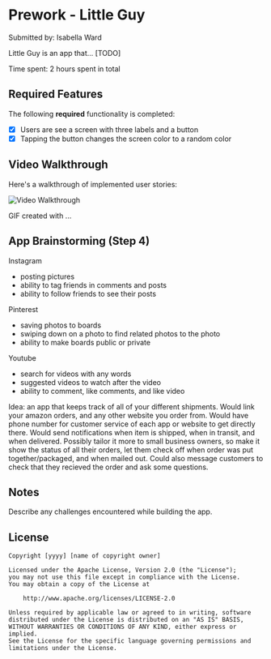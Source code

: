 # Prework - Little Guy

Submitted by: Isabella Ward

Little Guy is an app that... [TODO] 

Time spent: 2 hours spent in total

## Required Features

The following **required** functionality is completed:

- [x] Users are see a screen with three labels and a button
- [x] Tapping the button changes the screen color to a random color
 
## Video Walkthrough

Here's a walkthrough of implemented user stories:

<img src='http://i.imgur.com/link/to/your/gif/file.gif' title='Video Walkthrough' width='' alt='Video Walkthrough' />

<!-- Replace this with whatever GIF tool you used! -->
GIF created with ...  
<!-- Recommended tools:
[Kap](https://getkap.co/) for macOS
[ScreenToGif](https://www.screentogif.com/) for Windows
[peek](https://github.com/phw/peek) for Linux. -->

## App Brainstorming (Step 4)

Instagram 
- posting pictures
- ability to tag friends in comments and posts
- ability to follow friends to see their posts

Pinterest
- saving photos to boards
- swiping down on a photo to find related photos to the photo
- ability to make boards public or private

Youtube
- search for videos with any words
- suggested videos to watch after the video
- ability to comment, like comments, and like video


Idea: an app that keeps track of all of your different shipments. Would link your amazon orders, and any other website you order from. 
Would have phone number for customer service of each app or website to get directly there. Would send notifications when item is shipped, when in transit, and when delivered. Possibly tailor it more to small business owners, so make it show the status of all their orders, let them check off when order was put together/packaged, and when mailed out. Could also message customers to check that they recieved the order and ask some questions. 

## Notes

Describe any challenges encountered while building the app.

## License

    Copyright [yyyy] [name of copyright owner]

    Licensed under the Apache License, Version 2.0 (the "License");
    you may not use this file except in compliance with the License.
    You may obtain a copy of the License at

        http://www.apache.org/licenses/LICENSE-2.0

    Unless required by applicable law or agreed to in writing, software
    distributed under the License is distributed on an "AS IS" BASIS,
    WITHOUT WARRANTIES OR CONDITIONS OF ANY KIND, either express or implied.
    See the License for the specific language governing permissions and
    limitations under the License.
